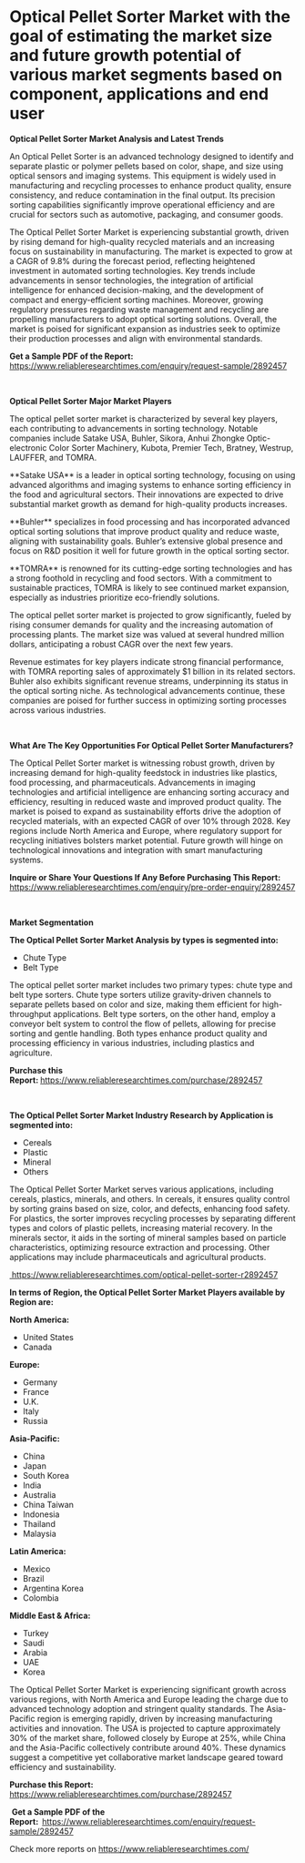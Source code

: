 <p><h1>Optical Pellet Sorter Market with the goal of estimating the market size and future growth potential of various market segments based on component, applications and end user</h1></p><p><strong>Optical Pellet Sorter Market Analysis and Latest Trends</strong></p>
<p><p>An Optical Pellet Sorter is an advanced technology designed to identify and separate plastic or polymer pellets based on color, shape, and size using optical sensors and imaging systems. This equipment is widely used in manufacturing and recycling processes to enhance product quality, ensure consistency, and reduce contamination in the final output. Its precision sorting capabilities significantly improve operational efficiency and are crucial for sectors such as automotive, packaging, and consumer goods.</p><p>The Optical Pellet Sorter Market is experiencing substantial growth, driven by rising demand for high-quality recycled materials and an increasing focus on sustainability in manufacturing. The market is expected to grow at a CAGR of 9.8% during the forecast period, reflecting heightened investment in automated sorting technologies. Key trends include advancements in sensor technologies, the integration of artificial intelligence for enhanced decision-making, and the development of compact and energy-efficient sorting machines. Moreover, growing regulatory pressures regarding waste management and recycling are propelling manufacturers to adopt optical sorting solutions. Overall, the market is poised for significant expansion as industries seek to optimize their production processes and align with environmental standards.</p></p>
<p><strong>Get a Sample PDF of the Report:&nbsp;</strong> <a href="https://www.reliableresearchtimes.com/enquiry/request-sample/2892457?utm_campaign=2210&utm_medium=2&utm_source=Github&utm_content=ia&utm_term=15032025&utm_id=optical-pellet-sorter">https://www.reliableresearchtimes.com/enquiry/request-sample/2892457</a></p>
<p>&nbsp;</p>
<p><strong>Optical Pellet Sorter Major Market Players</strong></p>
<p><p>The optical pellet sorter market is characterized by several key players, each contributing to advancements in sorting technology. Notable companies include Satake USA, Buhler, Sikora, Anhui Zhongke Optic-electronic Color Sorter Machinery, Kubota, Premier Tech, Bratney, Westrup, LAUFFER, and TOMRA.</p><p>**Satake USA** is a leader in optical sorting technology, focusing on using advanced algorithms and imaging systems to enhance sorting efficiency in the food and agricultural sectors. Their innovations are expected to drive substantial market growth as demand for high-quality products increases.</p><p>**Buhler** specializes in food processing and has incorporated advanced optical sorting solutions that improve product quality and reduce waste, aligning with sustainability goals. Buhler’s extensive global presence and focus on R&D position it well for future growth in the optical sorting sector.</p><p>**TOMRA** is renowned for its cutting-edge sorting technologies and has a strong foothold in recycling and food sectors. With a commitment to sustainable practices, TOMRA is likely to see continued market expansion, especially as industries prioritize eco-friendly solutions.</p><p>The optical pellet sorter market is projected to grow significantly, fueled by rising consumer demands for quality and the increasing automation of processing plants. The market size was valued at several hundred million dollars, anticipating a robust CAGR over the next few years. </p><p>Revenue estimates for key players indicate strong financial performance, with TOMRA reporting sales of approximately $1 billion in its related sectors. Buhler also exhibits significant revenue streams, underpinning its status in the optical sorting niche. As technological advancements continue, these companies are poised for further success in optimizing sorting processes across various industries.</p></p>
<p>&nbsp;</p>
<p><strong>What Are The Key Opportunities For Optical Pellet Sorter Manufacturers?</strong></p>
<p><p>The Optical Pellet Sorter market is witnessing robust growth, driven by increasing demand for high-quality feedstock in industries like plastics, food processing, and pharmaceuticals. Advancements in imaging technologies and artificial intelligence are enhancing sorting accuracy and efficiency, resulting in reduced waste and improved product quality. The market is poised to expand as sustainability efforts drive the adoption of recycled materials, with an expected CAGR of over 10% through 2028. Key regions include North America and Europe, where regulatory support for recycling initiatives bolsters market potential. Future growth will hinge on technological innovations and integration with smart manufacturing systems.</p></p>
<p><strong>Inquire or Share Your Questions If Any Before Purchasing This Report:</strong> <a href="https://www.reliableresearchtimes.com/enquiry/pre-order-enquiry/2892457?utm_campaign=2210&utm_medium=2&utm_source=Github&utm_content=ia&utm_term=15032025&utm_id=optical-pellet-sorter">https://www.reliableresearchtimes.com/enquiry/pre-order-enquiry/2892457</a></p>
<p>&nbsp;</p>
<p><strong>Market Segmentation</strong></p>
<p><strong>The Optical Pellet Sorter Market Analysis by types is segmented into:</strong></p>
<p><ul><li>Chute Type</li><li>Belt Type</li></ul></p>
<p><p>The optical pellet sorter market includes two primary types: chute type and belt type sorters. Chute type sorters utilize gravity-driven channels to separate pellets based on color and size, making them efficient for high-throughput applications. Belt type sorters, on the other hand, employ a conveyor belt system to control the flow of pellets, allowing for precise sorting and gentle handling. Both types enhance product quality and processing efficiency in various industries, including plastics and agriculture.</p></p>
<p><strong>Purchase this Report:&nbsp;</strong><a href="https://www.reliableresearchtimes.com/purchase/2892457?utm_campaign=2210&utm_medium=2&utm_source=Github&utm_content=ia&utm_term=15032025&utm_id=optical-pellet-sorter">https://www.reliableresearchtimes.com/purchase/2892457</a></p>
<p>&nbsp;</p>
<p><strong>The Optical Pellet Sorter Market Industry Research by Application is segmented into:</strong></p>
<p><ul><li>Cereals</li><li>Plastic</li><li>Mineral</li><li>Others</li></ul></p>
<p><p>The Optical Pellet Sorter Market serves various applications, including cereals, plastics, minerals, and others. In cereals, it ensures quality control by sorting grains based on size, color, and defects, enhancing food safety. For plastics, the sorter improves recycling processes by separating different types and colors of plastic pellets, increasing material recovery. In the minerals sector, it aids in the sorting of mineral samples based on particle characteristics, optimizing resource extraction and processing. Other applications may include pharmaceuticals and agricultural products.</p></p>
<p><a href="https://www.reliableresearchtimes.com/optical-pellet-sorter-r2892457?utm_campaign=2210&utm_medium=2&utm_source=Github&utm_content=ia&utm_term=15032025&utm_id=optical-pellet-sorter">&nbsp;https://www.reliableresearchtimes.com/optical-pellet-sorter-r2892457</a></p>
<p><strong>In terms of Region, the Optical Pellet Sorter Market Players available by Region are:</strong></p>
<p>
    <p> <strong> North America: </strong>
        <ul>
            <li>United States</li>
            <li>Canada</li>
        </ul>
        </p> 
    <p> <strong> Europe: </strong>
        <ul>
            <li>Germany</li>
            <li>France</li>
            <li>U.K.</li>
            <li>Italy</li>
            <li>Russia</li>
        </ul>
        </p> 
    <p> <strong> Asia-Pacific: </strong>
        <ul>
            <li>China</li>
            <li>Japan</li>
            <li>South Korea</li>
            <li>India</li>
            <li>Australia</li>
            <li>China Taiwan</li>
            <li>Indonesia</li>
            <li>Thailand</li>
            <li>Malaysia</li>
        </ul>
        </p> 
    <p> <strong> Latin America: </strong>
        <ul>
            <li>Mexico</li>
            <li>Brazil</li>
            <li>Argentina Korea</li>
            <li>Colombia</li>
        </ul>
        </p> 
    <p> <strong> Middle East & Africa: </strong>
        <ul>
            <li>Turkey</li>
            <li>Saudi</li>
            <li>Arabia</li>
            <li>UAE</li>
            <li>Korea</li>
        </ul>
    </p>
    </p>
<p><p>The Optical Pellet Sorter Market is experiencing significant growth across various regions, with North America and Europe leading the charge due to advanced technology adoption and stringent quality standards. The Asia-Pacific region is emerging rapidly, driven by increasing manufacturing activities and innovation. The USA is projected to capture approximately 30% of the market share, followed closely by Europe at 25%, while China and the Asia-Pacific collectively contribute around 40%. These dynamics suggest a competitive yet collaborative market landscape geared toward efficiency and sustainability.</p></p>
<p><strong>Purchase this Report: </strong><a href="https://www.reliableresearchtimes.com/purchase/2892457?utm_campaign=2210&utm_medium=2&utm_source=Github&utm_content=ia&utm_term=15032025&utm_id=optical-pellet-sorter">https://www.reliableresearchtimes.com/purchase/2892457</a></p>
<p>&nbsp;<strong>Get a Sample PDF of the Report:&nbsp;&nbsp;</strong><a href="https://www.reliableresearchtimes.com/enquiry/request-sample/2892457?utm_campaign=2210&utm_medium=2&utm_source=Github&utm_content=ia&utm_term=15032025&utm_id=optical-pellet-sorter">https://www.reliableresearchtimes.com/enquiry/request-sample/2892457</a></p>
<p><strong></strong></p>
<p>Check more reports on <a href="https://www.reliableresearchtimes.com/?utm_campaign=2210&utm_medium=2&utm_source=Github&utm_content=ia&utm_term=15032025&utm_id=optical-pellet-sorter">https://www.reliableresearchtimes.com/</a></p>